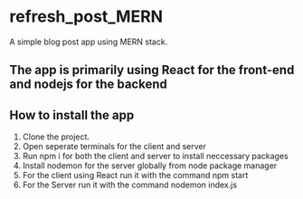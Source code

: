 # refresh_post_MERN
A simple blog post app using MERN stack.

## The app is primarily using React for the front-end and nodejs for the backend

## How to install the app
1. Clone the project.
2. Open seperate terminals for the client and server
3. Run npm i for both the client and server to install neccessary packages
4. Install nodemon for the server globally from node package manager
5. For the client using React run it with the command npm start
6. For the Server run it with the command nodemon index.js

